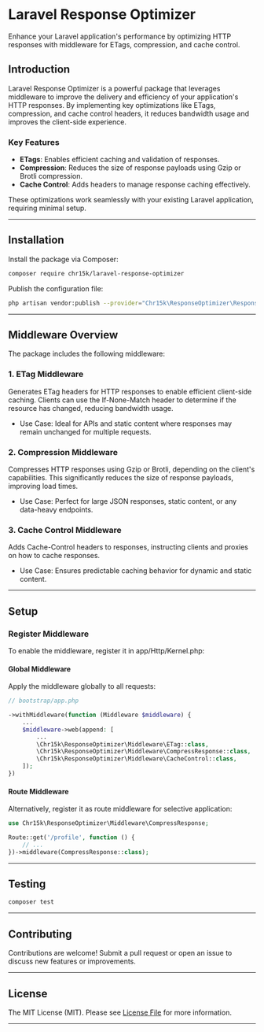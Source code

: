# Laravel Response Optimizer

Enhance your Laravel application's performance by optimizing HTTP responses with middleware for ETags, compression, and cache control.

## Introduction

Laravel Response Optimizer is a powerful package that leverages middleware to improve the delivery and efficiency of your application's HTTP responses. By implementing key optimizations like ETags, compression, and cache control headers, it reduces bandwidth usage and improves the client-side experience.

### Key Features

-   **ETags**: Enables efficient caching and validation of responses.
-   **Compression**: Reduces the size of response payloads using Gzip or Brotli compression.
-   **Cache Control**: Adds headers to manage response caching effectively.

These optimizations work seamlessly with your existing Laravel application, requiring minimal setup.

---

## Installation

Install the package via Composer:

```bash
composer require chr15k/laravel-response-optimizer
```

Publish the configuration file:

```bash
php artisan vendor:publish --provider="Chr15k\ResponseOptimizer\ResponseOptimizerServiceProvider"
```

---

## Middleware Overview

The package includes the following middleware:

### 1. ETag Middleware

Generates ETag headers for HTTP responses to enable efficient client-side caching. Clients can use the If-None-Match header to determine if the resource has changed, reducing bandwidth usage.

-   Use Case: Ideal for APIs and static content where responses may remain unchanged for multiple requests.

### 2. Compression Middleware

Compresses HTTP responses using Gzip or Brotli, depending on the client's capabilities. This significantly reduces the size of response payloads, improving load times.

-   Use Case: Perfect for large JSON responses, static content, or any data-heavy endpoints.

### 3. Cache Control Middleware

Adds Cache-Control headers to responses, instructing clients and proxies on how to cache responses.

-   Use Case: Ensures predictable caching behavior for dynamic and static content.

---

## Setup

### Register Middleware

To enable the middleware, register it in app/Http/Kernel.php:

#### Global Middleware

Apply the middleware globally to all requests:

```php
// bootstrap/app.php

->withMiddleware(function (Middleware $middleware) {
    ...
    $middleware->web(append: [
        ...
        \Chr15k\ResponseOptimizer\Middleware\ETag::class,
        \Chr15k\ResponseOptimizer\Middleware\CompressResponse::class,
        \Chr15k\ResponseOptimizer\Middleware\CacheControl::class,
    ]);
})
```

#### Route Middleware

Alternatively, register it as route middleware for selective application:

```php
use Chr15k\ResponseOptimizer\Middleware\CompressResponse;

Route::get('/profile', function () {
    // ...
})->middleware(CompressResponse::class);
```

---

## Testing

```bash
composer test
```

---

## Contributing

Contributions are welcome! Submit a pull request or open an issue to discuss new features or improvements.

---

## License

The MIT License (MIT). Please see [License File](https://github.com/chr15k/laravel-response-optimizer/blob/main/LICENSE) for more information.

---
